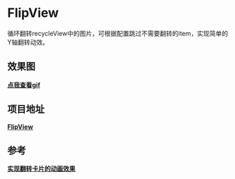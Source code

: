 # FlipView
循环翻转recycleView中的图片，可根据配置跳过不需要翻转的item，实现简单的Y轴翻转动效。

## 效果图
[**点我查看gif**](https://www.jianshu.com/p/4ea892e06aea)

## 项目地址
[**FlipView**](https://github.com/huangssh/FlipView)
## 参考
[**实现翻转卡片的动画效果**](https://www.jianshu.com/p/7db8425e84fc)
